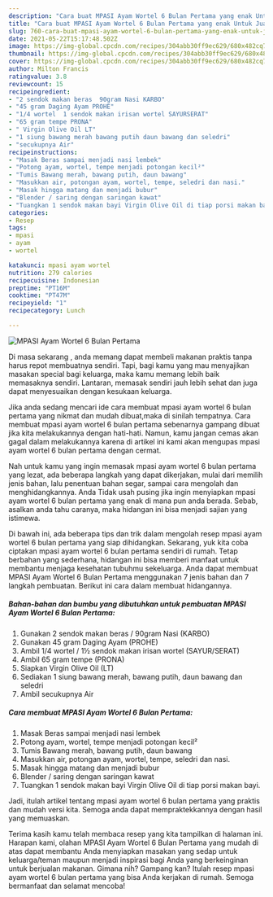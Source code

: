 ```yaml
---
description: "Cara buat MPASI Ayam Wortel 6 Bulan Pertama yang enak Untuk Jualan"
title: "Cara buat MPASI Ayam Wortel 6 Bulan Pertama yang enak Untuk Jualan"
slug: 760-cara-buat-mpasi-ayam-wortel-6-bulan-pertama-yang-enak-untuk-jualan
date: 2021-05-22T15:17:48.502Z
image: https://img-global.cpcdn.com/recipes/304abb30ff9ec629/680x482cq70/mpasi-ayam-wortel-6-bulan-pertama-foto-resep-utama.jpg
thumbnail: https://img-global.cpcdn.com/recipes/304abb30ff9ec629/680x482cq70/mpasi-ayam-wortel-6-bulan-pertama-foto-resep-utama.jpg
cover: https://img-global.cpcdn.com/recipes/304abb30ff9ec629/680x482cq70/mpasi-ayam-wortel-6-bulan-pertama-foto-resep-utama.jpg
author: Milton Francis
ratingvalue: 3.8
reviewcount: 15
recipeingredient:
- "2 sendok makan beras  90gram Nasi KARBO"
- "45 gram Daging Ayam PROHE"
- "1/4 wortel  1 sendok makan irisan wortel SAYURSERAT"
- "65 gram tempe PRONA"
- " Virgin Olive Oil LT"
- "1 siung bawang merah bawang putih daun bawang dan seledri"
- "secukupnya Air"
recipeinstructions:
- "Masak Beras sampai menjadi nasi lembek"
- "Potong ayam, wortel, tempe menjadi potongan kecil²"
- "Tumis Bawang merah, bawang putih, daun bawang"
- "Masukkan air, potongan ayam, wortel, tempe, seledri dan nasi."
- "Masak hingga matang dan menjadi bubur"
- "Blender / saring dengan saringan kawat"
- "Tuangkan 1 sendok makan bayi Virgin Olive Oil di tiap porsi makan bayi."
categories:
- Resep
tags:
- mpasi
- ayam
- wortel

katakunci: mpasi ayam wortel 
nutrition: 279 calories
recipecuisine: Indonesian
preptime: "PT16M"
cooktime: "PT47M"
recipeyield: "1"
recipecategory: Lunch

---
```



![MPASI Ayam Wortel 6 Bulan Pertama](https://img-global.cpcdn.com/recipes/304abb30ff9ec629/680x482cq70/mpasi-ayam-wortel-6-bulan-pertama-foto-resep-utama.jpg)

Di masa  sekarang , anda memang dapat membeli makanan praktis tanpa harus repot membuatnya sendiri. Tapi, bagi kamu yang mau menyajikan masakan special bagi keluarga, maka kamu memang lebih baik memasaknya sendiri. Lantaran, memasak sendiri jauh lebih sehat dan juga dapat menyesuaikan dengan kesukaan keluarga.

Jika anda sedang mencari ide cara membuat mpasi ayam wortel 6 bulan pertama yang nikmat dan mudah dibuat,maka di sinilah tempatnya. Cara membuat mpasi ayam wortel 6 bulan pertama  sebenarnya gampang dibuat jika kita melakukannya dengan hati-hati. Namun, kamu jangan cemas akan gagal dalam melakukannya 
karena di artikel ini kami akan mengupas mpasi ayam wortel 6 bulan pertama dengan cermat.  



Nah untuk kamu yang ingin memasak mpasi ayam wortel 6 bulan pertama yang lezat, ada beberapa langkah yang dapat dikerjakan, mulai dari memilih jenis bahan, lalu penentuan bahan segar, sampai cara mengolah dan menghidangkannya. Anda Tidak usah pusing jika ingin menyiapkan mpasi ayam wortel 6 bulan pertama yang enak di mana pun anda berada. Sebab, asalkan anda  tahu caranya, maka hidangan ini bisa menjadi sajian yang istimewa.

Di bawah ini, ada beberapa tips dan trik dalam mengolah resep mpasi ayam wortel 6 bulan pertama yang siap dihidangkan. Sekarang, yuk kita coba ciptakan mpasi ayam wortel 6 bulan pertama sendiri di rumah. Tetap berbahan yang sederhana, hidangan ini bisa memberi manfaat untuk membantu menjaga kesehatan tubuhmu sekeluarga. Anda dapat membuat MPASI Ayam Wortel 6 Bulan Pertama menggunakan 7 jenis bahan dan 7 langkah pembuatan. Berikut ini cara dalam membuat hidangannya.

<!--inarticleads1-->

##### Bahan-bahan dan bumbu yang dibutuhkan untuk pembuatan MPASI Ayam Wortel 6 Bulan Pertama:

1. Gunakan 2 sendok makan beras / 90gram Nasi (KARBO)
1. Gunakan 45 gram Daging Ayam (PROHE)
1. Ambil 1/4 wortel / 1½ sendok makan irisan wortel (SAYUR/SERAT)
1. Ambil 65 gram tempe (PRONA)
1. Siapkan  Virgin Olive Oil (LT)
1. Sediakan 1 siung bawang merah, bawang putih, daun bawang dan seledri
1. Ambil secukupnya Air




<!--inarticleads2-->

##### Cara membuat MPASI Ayam Wortel 6 Bulan Pertama:

1. Masak Beras sampai menjadi nasi lembek
1. Potong ayam, wortel, tempe menjadi potongan kecil²
1. Tumis Bawang merah, bawang putih, daun bawang
1. Masukkan air, potongan ayam, wortel, tempe, seledri dan nasi.
1. Masak hingga matang dan menjadi bubur
1. Blender / saring dengan saringan kawat
1. Tuangkan 1 sendok makan bayi Virgin Olive Oil di tiap porsi makan bayi.




Jadi, itulah artikel tentang  mpasi ayam wortel 6 bulan pertama  yang praktis dan mudah versi kita. Semoga anda dapat mempraktekkannya dengan hasil yang memuaskan. 

Terima kasih kamu telah membaca resep yang kita tampilkan di halaman ini. Harapan kami, olahan  MPASI Ayam Wortel 6 Bulan Pertama yang mudah di atas dapat membantu Anda menyiapkan masakan yang sedap untuk keluarga/teman maupun menjadi inspirasi bagi Anda yang berkeinginan untuk berjualan makanan. Gimana nih? Gampang kan? Itulah resep mpasi ayam wortel 6 bulan pertama yang bisa Anda kerjakan di rumah. Semoga bermanfaat dan selamat mencoba!

